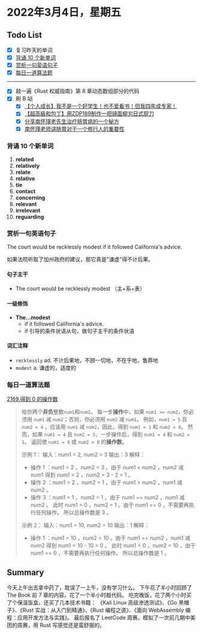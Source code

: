 # 2022年3月4日，星期五
## Todo List

- [x] 复习昨天的单词
- [x] [背诵 10 个新单词](#背诵-10-个新单词)
- [x] [赏析一句英语句子](#赏析一句英语句子)
- [x] [每日一道算法题](#每日一道算法题)
--------
- [x] 敲一遍《Rust 权威指南》第 8 章动态数组部分的代码
- [x] 刷 B 站
  - [x] [【个人成长】我不是一个好学生！也不爱看书！但我四年成专家！](https://b23.tv/jMxTkNi)
  - [x] [【超高級和包丁】用ZDP189制作一把镜面柳刃日式厨刀](https://b23.tv/0y4jirQ)
  - [x] [分享南怀瑾老先生治疗肠胃病的一个秘方](https://b23.tv/YUC9gOy)
  - [x] [南怀瑾老师讲肠胃对于一个修行人的重要性](https://b23.tv/mjSwVcJ)

### 背诵 10 个新单词

1. **related**
2. **relatively**
3. **relate**
4. **relative**
5. **tie**
6. **contact**
7. **concerning**
8. **relevant**
9. **irrelevant**
10. **reguarding**


### 赏析一句英语句子

The court would be recklessly modest if it followed California's advice.

如果法院听取了加州政府的建议，那它真是"谦虚"得不计后果。

#### 句子主干

- The court would be recklessly modest （主+系+表）

#### 一级修饰

- **The...modest**
  - if it followed California's advice.
  - if 引导的条件状语从句，做句子主干的条件状语

#### 词汇注释

- `recklessly` ad. 不计后果地，不顾一切地，不在乎地，鲁莽地
- `modest` a. 谦虚的，适度的

### 每日一道算法题

[2169.得到 0 的操作数](https://leetcode-cn.com/problems/count-operations-to-obtain-zero)

> 给你两个**非负**整数`num1`和`num2`。
> 每一步**操作**中，如果 `num1 >= num2`，你必须用 `num1` 减 `num2`；否则，你必须用 `num2` 减 `num1`。
> 例如，`num1 = 5` 且 `num2 = 4` ，应该用 `num1` 减 `num2`，因此，得到 `num1 = 1` 和 `num2 = 4`。
> 然而，如果 `num1 = 4` 且 `num2 = 5`，一步操作后，得到 `num1 = 4` 和 `num2 = 1`。
> 返回使 `num1 = 0` 或 `num2 = 0` 的**操作数**。
> 
> 示例 1：
> 输入：num1 = 2, num2 = 3
> 输出：3
> 解释：
> - 操作 1 ：num1 = 2 ，num2 = 3 。由于 num1 < num2 ，num2 减 num1 得到 num1 = 2 ，num2 = 3 - 2 = 1 。
> - 操作 2 ：num1 = 2 ，num2 = 1 。由于 num1 > num2 ，num1 减 num2 。
> - 操作 3 ：num1 = 1 ，num2 = 1 。由于 num1 == num2 ，num1 减 num2 。
> 此时 num1 = 0 ，num2 = 1 。由于 num1 == 0 ，不需要再执行任何操作。
> 所以总操作数是 3 。
> 
> 示例 2：
> 输入：num1 = 10, num2 = 10
> 输出：1
> 解释：
> - 操作 1 ：num1 = 10 ，num2 = 10 。由于 num1 == num2 ，num1 减 num2 得到 num1 = 10 - 10 = 0 。
> 此时 num1 = 0 ，num2 = 10 。由于 num1 == 0 ，不需要再执行任何操作。
> 所以总操作数是 1 。


## Summary

今天上午出去拿中药了，耽误了一上午，没有学习什么。
下午花了半小时回顾了 The Book 前 7 章的内容，花了一个半小时敲代码。
吃完晚饭，花了两个小时买了个保温饭盒，还买了几本技术书籍：
《Kali Linux 高级渗透测试》、《Go 黑帽子》、《Rust 实战：从入门到精通》、《Rust 编程之道》、《面向 WebAssembly 编程：应用开发方法与实践》。
最后报名了 LeetCode 周赛，模拟了一次前几期中美团的周赛，用 Rust 写感觉还是蛮舒服的。
